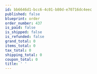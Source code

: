 ```yaml
---
id: bb6646d1-bcc6-4c01-b80d-e70716dc4eec
published: false
blueprint: order
order_number: 437
is_paid: false
is_shipped: false
is_refunded: false
grand_total: 0
items_total: 0
tax_total: 0
shipping_total: 0
coupon_total: 0
title: ' '
---
```

